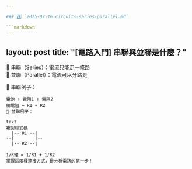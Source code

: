 ```yaml
---

### 4️⃣ `2025-07-16-circuits-series-parallel.md`

```markdown
---
```

layout: post
title: "[電路入門] 串聯與並聯是什麼？"
---

📌 串聯（Series）：電流只能走一條路  
📌 並聯（Parallel）：電流可以分路走

🔌 串聯例子：

```text
電池 + 電阻1 + 電阻2
總電阻 = R1 + R2
🔌 並聯例子：

text
複製程式碼
  |-- R1 --|
--|        |-- 
  |-- R2 --|

1/R總 = 1/R1 + 1/R2
掌握這兩種連接方式，是分析電路的第一步！